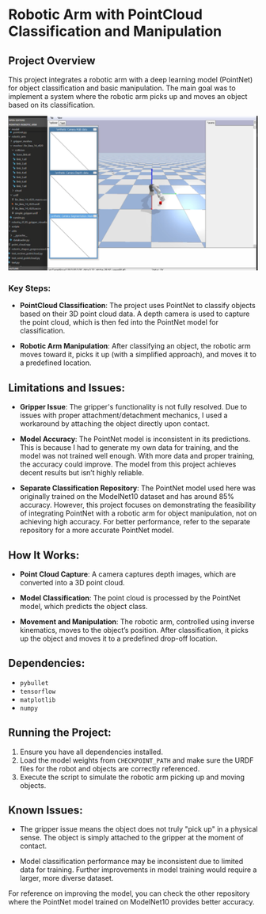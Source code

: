# Robotic Arm with PointCloud Classification and Manipulation

## Project Overview
This project integrates a robotic arm with a deep learning model (PointNet) for object classification and basic manipulation. The main goal was to implement a system where the robotic arm picks up and moves an object based on its classification.


![Image Alt Text](image2.png)


### Key Steps:
- **PointCloud Classification**: The project uses PointNet to classify objects based on their 3D point cloud data. A depth camera is used to capture the point cloud, which is then fed into the PointNet model for classification.
  
- **Robotic Arm Manipulation**: After classifying an object, the robotic arm moves toward it, picks it up (with a simplified approach), and moves it to a predefined location.

## Limitations and Issues:
- **Gripper Issue**: The gripper's functionality is not fully resolved. Due to issues with proper attachment/detachment mechanics, I used a workaround by attaching the object directly upon contact.
  
- **Model Accuracy**: The PointNet model is inconsistent in its predictions. This is because I had to generate my own data for training, and the model was not trained well enough. With more data and proper training, the accuracy could improve. The model from this project achieves decent results but isn’t highly reliable.
  
- **Separate Classification Repository**: The PointNet model used here was originally trained on the ModelNet10 dataset and has around 85% accuracy. However, this project focuses on demonstrating the feasibility of integrating PointNet with a robotic arm for object manipulation, not on achieving high accuracy. For better performance, refer to the separate repository for a more accurate PointNet model.

## How It Works:
- **Point Cloud Capture**: A camera captures depth images, which are converted into a 3D point cloud.
  
- **Model Classification**: The point cloud is processed by the PointNet model, which predicts the object class.
  
- **Movement and Manipulation**: The robotic arm, controlled using inverse kinematics, moves to the object’s position. After classification, it picks up the object and moves it to a predefined drop-off location.

## Dependencies:
- `pybullet`
- `tensorflow`
- `matplotlib`
- `numpy`

## Running the Project:
1. Ensure you have all dependencies installed.
2. Load the model weights from `CHECKPOINT_PATH` and make sure the URDF files for the robot and objects are correctly referenced.
3. Execute the script to simulate the robotic arm picking up and moving objects.

## Known Issues:
- The gripper issue means the object does not truly "pick up" in a physical sense. The object is simply attached to the gripper at the moment of contact.
  
- Model classification performance may be inconsistent due to limited data for training. Further improvements in model training would require a larger, more diverse dataset.

For reference on improving the model, you can check the other repository where the PointNet model trained on ModelNet10 provides better accuracy.
